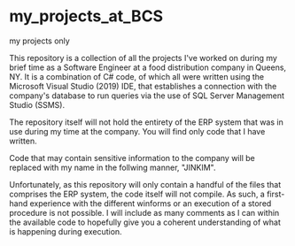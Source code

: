 # my_projects_at_BCS
my projects only

This repository is a collection of all the projects I've worked on during my brief time as a Software Engineer at a food distribution company in Queens, NY.
It is a combination of C# code, of which all were written using the Microsoft Visual Studio (2019) IDE, that establishes a connection with the company's database
to run queries via the use of SQL Server Management Studio (SSMS).

The repository itself will not hold the entirety of the ERP system that was in use during my time at the company. You will find only code that I have written.

Code that may contain sensitive information to the company will be replaced with my name in the follwing manner, "JINKIM".

Unfortunately, as this repository will only contain a handful of the files that comprises the ERP system, the code itself will not compile.
As such, a first-hand experience with the different winforms or an execution of a stored procedure is not possible. I will include as many comments
as I can within the available code to hopefully give you a coherent understanding of what is happening during execution.
